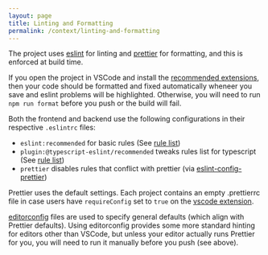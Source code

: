 ```yaml
---
layout: page
title: Linting and Formatting
permalink: /context/linting-and-formatting
---
```


The project uses [eslint](https://eslint.org/) for linting and [prettier](https://prettier.io/) for formatting, and this is enforced at build time.

If you open the project in VSCode and install the [recommended extensions](/tutorials/getting-started#set-up-your-editor), then your code should be formatted and fixed automatically wheneer you save and eslint problems will be highlighted. Otherwise, you will need to run `npm run format` before you push or the build will fail.

Both the frontend and backend use the following configurations in their respective `.eslintrc` files:

- `eslint:recommended` for basic rules (See [rule list](https://eslint.org/docs/rules/))
- `plugin:@typescript-eslint/recommended` tweaks rules list for typescript (See [rule list](https://github.com/typescript-eslint/typescript-eslint/blob/main/packages/eslint-plugin/src/configs/eslint-recommended.ts))
- `prettier` disables rules that conflict with prettier (via [eslint-config-prettier](https://github.com/prettier/eslint-config-prettier))

Prettier uses the default settings. Each project contains an empty .prettierrc file in case users have `requireConfig` set to `true` on the [vscode extension](https://marketplace.visualstudio.com/items?itemName=esbenp.prettier-vscode).

[editorconfig](https://editorconfig.org/) files are used to specify general defaults (which align with Prettier defaults). Using editorconfig provides some more standard hinting for editors other than VSCode, but unless your editor actually runs Prettier for you, you will need to run it manually before you push (see above).
